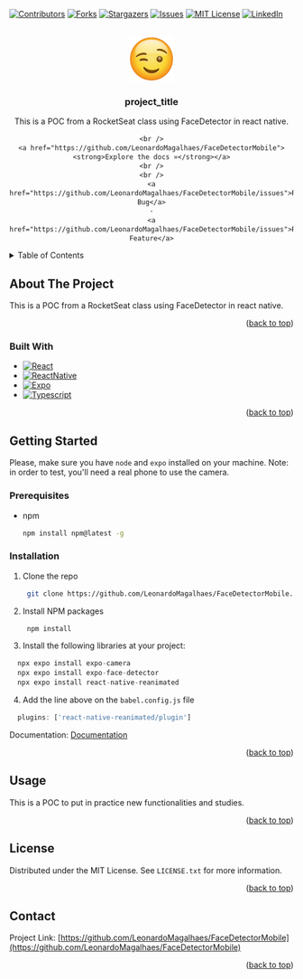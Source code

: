 <!-- Improved compatibility of back to top link: See: https://github.com/othneildrew/Best-README-Template/pull/73 -->
<a name="readme-top"></a>
<!--
*** Thanks for checking out the Best-README-Template. If you have a suggestion
*** that would make this better, please fork the repo and create a pull request
*** or simply open an issue with the tag "enhancement".
*** Don't forget to give the project a star!
*** Thanks again! Now go create something AMAZING! :D
-->



<!-- PROJECT SHIELDS -->
<!--
*** I'm using markdown "reference style" links for readability.
*** Reference links are enclosed in brackets [ ] instead of parentheses ( ).
*** See the bottom of this document for the declaration of the reference variables
*** for contributors-url, forks-url, etc. This is an optional, concise syntax you may use.
*** https://www.markdownguide.org/basic-syntax/#reference-style-links
-->
[![Contributors][contributors-shield]][contributors-url]
[![Forks][forks-shield]][forks-url]
[![Stargazers][stars-shield]][stars-url]
[![Issues][issues-shield]][issues-url]
[![MIT License][license-shield]][license-url]
[![LinkedIn][linkedin-shield]][linkedin-url]



<!-- PROJECT LOGO -->
<br />
<div align="center">
  <a href="https://github.com/LeonardoMagalhaes/FaceDetectorMobile">
    <img src="./src/assets/winking.png" alt="Logo" width="80" height="80">
  </a>

  <h3 align="center">project_title</h3>

  <p align="center">
    This is a POC from a RocketSeat class using FaceDetector in react native.
    
    <br />
    <a href="https://github.com/LeonardoMagalhaes/FaceDetectorMobile"><strong>Explore the docs »</strong></a>
    <br />
    <br />
    <a href="https://github.com/LeonardoMagalhaes/FaceDetectorMobile/issues">Report Bug</a>
    ·
    <a href="https://github.com/LeonardoMagalhaes/FaceDetectorMobile/issues">Request Feature</a>
  </p>
</div>



<!-- TABLE OF CONTENTS -->
<details>
  <summary>Table of Contents</summary>
  <ol>
    <li>
      <a href="#about-the-project">About The Project</a>
      <ul>
        <li><a href="#built-with">Built With</a></li>
      </ul>
    </li>
    <li>
      <a href="#getting-started">Getting Started</a>
      <ul>
        <li><a href="#prerequisites">Prerequisites</a></li>
        <li><a href="#installation">Installation</a></li>
      </ul>
    </li>
    <li><a href="#usage">Usage</a></li>
    <li><a href="#license">License</a></li>
    <li><a href="#contact">Contact</a></li>
  </ol>
</details>



<!-- ABOUT THE PROJECT -->
## About The Project

This is a POC from a RocketSeat class using FaceDetector in react native.

<p align="right">(<a href="#readme-top">back to top</a>)</p>



### Built With


* [![React][React.js]][React-url]
* [![ReactNative][ReactNativeJS]][ReactNative-url]
* [![Expo][ExpoJS]][Expo-url]
* [![Typescript][TypescriptJS]][Typescript-url]

<p align="right">(<a href="#readme-top">back to top</a>)</p>



<!-- GETTING STARTED -->
## Getting Started

Please, make sure you have `node` and `expo` installed on your machine.
Note: in order to test, you'll need a real phone to use the camera.

### Prerequisites

* npm
  ```sh
  npm install npm@latest -g
  ```



### Installation

1. Clone the repo
   ```sh
    git clone https://github.com/LeonardoMagalhaes/FaceDetectorMobile.git
   ```
2. Install NPM packages
   ```sh
    npm install
   ```
3. Install the following libraries at your project:
  ```js
    npx expo install expo-camera
    npx expo install expo-face-detector
    npx expo install react-native-reanimated
  ```
4. Add the line above on the `babel.config.js` file
  ```js
    plugins: ['react-native-reanimated/plugin']
  ```

Documentation: [Documentation](https://https://docs.expo.dev/versions/latest/sdk/facedetector/)

<p align="right">(<a href="#readme-top">back to top</a>)</p>



<!-- USAGE EXAMPLES -->
## Usage

This is a POC to put in practice new functionalities and studies.

<p align="right">(<a href="#readme-top">back to top</a>)</p>



<!-- LICENSE -->
## License

Distributed under the MIT License. See `LICENSE.txt` for more information.

<p align="right">(<a href="#readme-top">back to top</a>)</p>



<!-- CONTACT -->
## Contact

Project Link: [https://github.com/LeonardoMagalhaes/FaceDetectorMobile](https://github.com/LeonardoMagalhaes/FaceDetectorMobile)

<p align="right">(<a href="#readme-top">back to top</a>)</p>


<!-- MARKDOWN LINKS & IMAGES -->
<!-- https://www.markdownguide.org/basic-syntax/#reference-style-links -->
[contributors-shield]: https://img.shields.io/github/contributors/LeonardoMagalhaes/FaceDetectorMobile.svg?style=for-the-badge
[contributors-url]: https://github.com/LeonardoMagalhaes/FaceDetectorMobile/graphs/contributors
[forks-shield]: https://img.shields.io/github/forks/LeonardoMagalhaes/FaceDetectorMobile.svg?style=for-the-badge
[forks-url]: https://github.com/LeonardoMagalhaes/FaceDetectorMobile/network/members
[stars-shield]: https://img.shields.io/github/stars/LeonardoMagalhaes/FaceDetectorMobile.svg?style=for-the-badge
[stars-url]: https://github.com/LeonardoMagalhaes/FaceDetectorMobile/stargazers
[issues-shield]: https://img.shields.io/github/issues/LeonardoMagalhaes/FaceDetectorMobile.svg?style=for-the-badge
[issues-url]: https://github.com/LeonardoMagalhaes/FaceDetectorMobile/issues
[license-shield]: https://img.shields.io/github/license/LeonardoMagalhaes/FaceDetectorMobile.svg?style=for-the-badge
[license-url]: https://github.com/LeonardoMagalhaes/FaceDetectorMobile/blob/main/LICENSE.txt
[linkedin-shield]: https://img.shields.io/badge/-LinkedIn-black.svg?style=for-the-badge&logo=linkedin&colorB=555
[linkedin-url]: https://linkedin.com/in/LeonardoMagalhaes

[React.js]: https://img.shields.io/badge/React-20232A?style=for-the-badge&logo=react&logoColor=61DAFB
[React-url]: https://reactjs.org/
[TypescriptJS]: https://img.shields.io/badge/typescript-3178C6?style=for-the-badge&logo=typescript&logoColor=white
[Typescript-url]: https://www.typescriptlang.org
[ReactNativeJS]: https://img.shields.io/badge/reactnative-61DAFB?style=for-the-badge&logo=reacttable&logoColor=white
[ReactNative-url]: https://reactnative.dev
[ExpoJS]: https://img.shields.io/badge/expo-000020?style=for-the-badge&logo=expo&logoColor=white
[Expo-url]: https://expo.dev